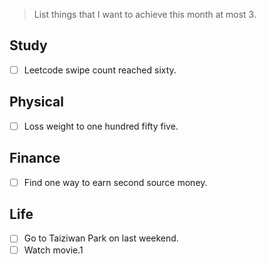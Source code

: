 > List things that I want to achieve this month at most 3.

## Study
- [ ] Leetcode swipe count reached sixty.
## Physical
- [ ] Loss weight to one hundred  fifty five.
## Finance
- [ ] Find one way to earn second source money.
## Life
- [ ] Go to Taiziwan Park on last weekend.
- [ ] Watch movie.1